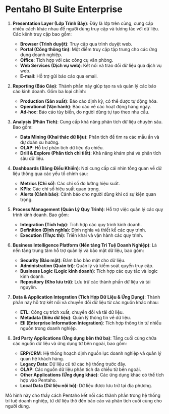 # Pentaho BI Suite Enterprise

1. **Presentation Layer (Lớp Trình Bày)**: Đây là lớp trên cùng, cung cấp nhiều cách khác nhau để người dùng truy cập và tương tác với dữ liệu. Các kênh truy cập bao gồm:
   - **Browser (Trình duyệt)**: Truy cập qua trình duyệt web.
   - **Portal (Cổng thông tin)**: Một điểm truy cập tập trung cho các ứng dụng doanh nghiệp.
   - **Office**: Tích hợp với các công cụ văn phòng.
   - **Web Services (Dịch vụ web)**: Kết nối và trao đổi dữ liệu qua dịch vụ web.
   - **E-mail**: Hỗ trợ gửi báo cáo qua email.

2. **Reporting (Báo Cáo)**: Thành phần này giúp tạo ra và quản lý các báo cáo kinh doanh. Gồm ba loại chính:
   - **Production (Sản xuất)**: Báo cáo định kỳ, có thể được tự động hóa.
   - **Operational (Vận hành)**: Báo cáo về các hoạt động hàng ngày.
   - **Ad-hoc**: Báo cáo tùy biến, do người dùng tự tạo theo nhu cầu.

3. **Analysis (Phân Tích)**: Cung cấp khả năng phân tích dữ liệu chuyên sâu. Bao gồm:
   - **Data Mining (Khai thác dữ liệu)**: Phân tích để tìm ra các mẫu ẩn và dự đoán xu hướng.
   - **OLAP**: Hỗ trợ phân tích dữ liệu đa chiều.
   - **Drill & Explore (Phân tích chi tiết)**: Khả năng khám phá và phân tích sâu dữ liệu.

4. **Dashboards (Bảng Điều Khiển)**: Nơi cung cấp cái nhìn tổng quan về dữ liệu thông qua các yếu tố chính sau:
   - **Metrics (Chỉ số)**: Các chỉ số đo lường hiệu suất.
   - **KPIs**: Các chỉ số hiệu suất quan trọng.
   - **Alerts (Cảnh báo)**: Cảnh báo cho người dùng khi có sự kiện quan trọng.

5. **Process Management (Quản Lý Quy Trình)**: Hỗ trợ việc quản lý các quy trình kinh doanh. Bao gồm:
   - **Integration (Tích hợp)**: Tích hợp các quy trình kinh doanh.
   - **Definition (Định nghĩa)**: Định nghĩa và thiết kế các quy trình.
   - **Execution (Thực thi)**: Triển khai và vận hành các quy trình.

6. **Business Intelligence Platform (Nền tảng Trí Tuệ Doanh Nghiệp)**: Là nền tảng trung tâm hỗ trợ quản lý và bảo mật dữ liệu, bao gồm:
   - **Security (Bảo mật)**: Đảm bảo bảo mật cho dữ liệu.
   - **Administration (Quản trị)**: Quản lý và kiểm soát quyền truy cập.
   - **Business Logic (Logic kinh doanh)**: Tích hợp các quy tắc và logic kinh doanh.
   - **Repository (Kho lưu trữ)**: Lưu trữ các thành phần dữ liệu và tài nguyên.

7. **Data & Application Integration (Tích Hợp Dữ Liệu & Ứng Dụng)**: Thành phần này hỗ trợ kết nối và chuyển đổi dữ liệu từ các nguồn khác nhau:
   - **ETL**: Công cụ trích xuất, chuyển đổi và tải dữ liệu.
   - **Metadata (Siêu dữ liệu)**: Quản lý thông tin về dữ liệu.
   - **EII (Enterprise Information Integration)**: Tích hợp thông tin từ nhiều nguồn trong doanh nghiệp.

8. **3rd Party Applications (Ứng dụng bên thứ ba)**: Tầng cuối cùng chứa các nguồn dữ liệu và ứng dụng từ bên ngoài, bao gồm:
   - **ERP/CRM**: Hệ thống hoạch định nguồn lực doanh nghiệp và quản lý quan hệ khách hàng.
   - **Legacy Data**: Dữ liệu cũ từ các hệ thống trước đây.
   - **OLAP**: Các nguồn dữ liệu phân tích đa chiều từ bên ngoài.
   - **Other Applications (Ứng dụng khác)**: Các ứng dụng khác có thể tích hợp vào Pentaho.
   - **Local Data (Dữ liệu nội bộ)**: Dữ liệu được lưu trữ tại địa phương.

Mô hình này cho thấy cách Pentaho kết nối các thành phần trong hệ thống trí tuệ doanh nghiệp, từ dữ liệu thô đến báo cáo và phân tích cuối cùng cho người dùng.
